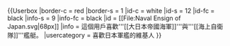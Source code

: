 {{Userbox
  |border-c = red
  |border-s = 1
  |id-c     = white
  |id-s     = 12
  |id-fc    = black
  |info-s   = 9
  |info-fc  = black
  |id       = [[File:Naval Ensign of Japan.svg|68px]]
  |info     = 這個用戶喜歡'''[[大日本帝國海軍]]'''與'''[[海上自衛隊]]'''艦艇。
  |usercategory = 喜歡日本軍艦的維基人
}}